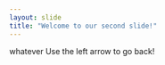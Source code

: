 ```yaml
---
layout: slide
title: "Welcome to our second slide!"
---
```

whatever
Use the left arrow to go back! 
